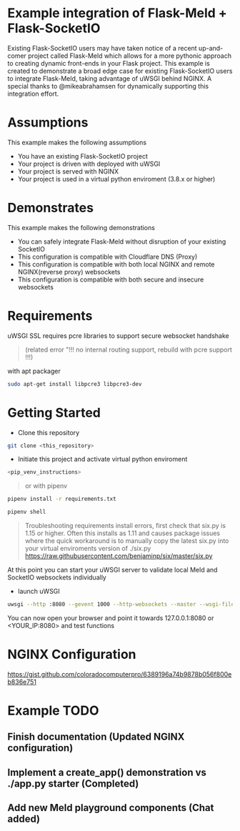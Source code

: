 # Example integration of Flask-Meld + Flask-SocketIO

Existing Flask-SocketIO users may have taken notice of a recent up-and-comer project called Flask-Meld which allows for a more pythonic approach to creating dynamic front-ends in your Flask project. This example is created to demonstrate a broad edge case for existing Flask-SocketIO users to integrate Flask-Meld, taking advantage of uWSGI behind NGINX. A special thanks to @mikeabrahamsen for dynamically supporting this integration effort.

# Assumptions

This example makes the following assumptions
* You have an existing Flask-SocketIO project
* Your project is driven with deployed with uWSGI
* Your project is served with NGINX
* Your project is used in a virtual python enviroment (3.8.x or higher)

# Demonstrates

This example makes the following demonstrations
* You can safely integrate Flask-Meld without disruption of your existing SocketIO
* This configuration is compatible with Cloudflare DNS (Proxy)
* This configuration is compatible with both local NGINX and remote NGINX(reverse proxy) websockets
* This configuration is compatible with both secure and insecure websockets

# Requirements
uWSGI SSL requires pcre libraries to support secure websocket handshake 
> (related error "!!! no internal routing support, rebuild with pcre support !!!)

with apt packager
```bash
sudo apt-get install libpcre3 libpcre3-dev
```

# Getting Started

* Clone this repository

```bash
git clone <this_repository>
```

* Initiate this project and activate virtual python enviroment
```bash
<pip_venv_instructions>
```
> or with pipenv
```bash
pipenv install -r requirements.txt

pipenv shell
```

> Troubleshooting requirements install errors, first check that six.py is 1.15 or higher. Often this installs as 1.11 and causes package issues where the quick workaround is to manually copy the latest six.py into your virtual enviroments version of ./six.py
> https://raw.githubusercontent.com/benjaminp/six/master/six.py

At this point you can start your uWSGI server to validate local Meld and SocketIO websockets individually
* launch uWSGI
```bash
uwsgi --http :8080 --gevent 1000 --http-websockets --master --wsgi-file wsgi.py --callable app
```

You can now open your browser and point it towards 127.0.0.1:8080 or <YOUR_IP:8080> and test functions


# NGINX Configuration
https://gist.github.com/coloradocomputerpro/6389196a74b9878b056f800eb836e751


# Example TODO

## Finish documentation (Updated NGINX configuration)
## Implement a create_app() demonstration vs ./app.py starter (Completed)
## Add new Meld playground components (Chat added)
